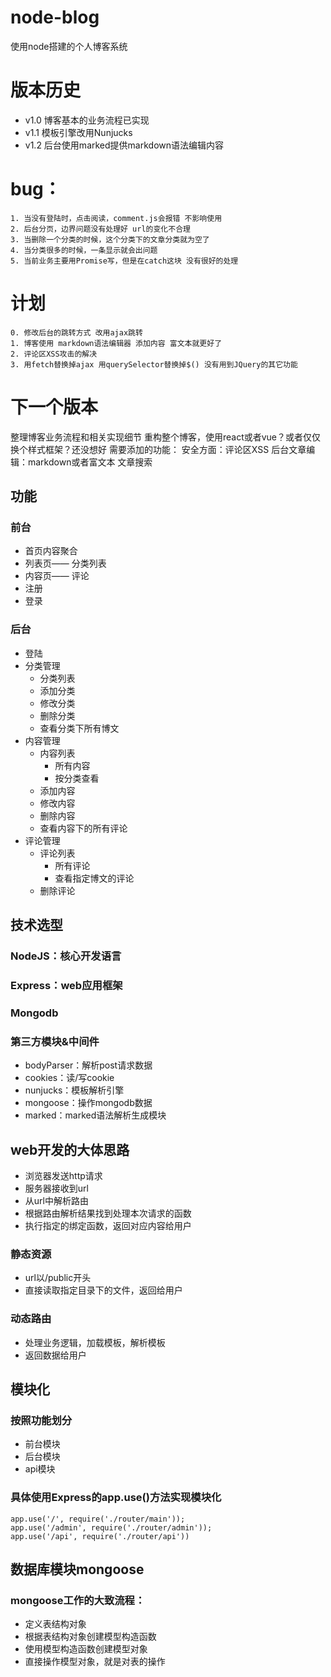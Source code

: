 # node-blog
使用node搭建的个人博客系统

# 版本历史
- v1.0 博客基本的业务流程已实现
- v1.1 模板引擎改用Nunjucks
- v1.2 后台使用marked提供markdown语法编辑内容

# bug：
	1. 当没有登陆时，点击阅读，comment.js会报错 不影响使用
	2. 后台分页，边界问题没有处理好 url的变化不合理
	3. 当删除一个分类的时候，这个分类下的文章分类就为空了
	4. 当分类很多的时候，一条显示就会出问题
	5. 当前业务主要用Promise写，但是在catch这块 没有很好的处理

# 计划
	0. 修改后台的跳转方式 改用ajax跳转
	1. 博客使用 markdown语法编辑器 添加内容 富文本就更好了
	2. 评论区XSS攻击的解决
	3. 用fetch替换掉ajax 用querySelector替换掉$() 没有用到JQuery的其它功能

# 下一个版本
整理博客业务流程和相关实现细节
重构整个博客，使用react或者vue？或者仅仅换个样式框架？还没想好
需要添加的功能：
安全方面：评论区XSS
后台文章编辑：markdown或者富文本
文章搜索

## 功能
### 前台
- 首页内容聚合
- 列表页—— 分类列表
- 内容页—— 评论
- 注册
- 登录
### 后台
- 登陆
- 分类管理
	- 分类列表
	- 添加分类
	- 修改分类
	- 删除分类
	- 查看分类下所有博文
- 内容管理
	- 内容列表
		- 所有内容
		- 按分类查看
	- 添加内容
	- 修改内容
	- 删除内容
	- 查看内容下的所有评论
- 评论管理
	- 评论列表
		- 所有评论
		- 查看指定博文的评论
	- 删除评论

## 技术选型
### NodeJS：核心开发语言
### Express：web应用框架
### Mongodb
### 第三方模块&中间件
- bodyParser：解析post请求数据
- cookies：读/写cookie
- nunjucks：模板解析引擎
- mongoose：操作mongodb数据
- marked：marked语法解析生成模块

## web开发的大体思路
- 浏览器发送http请求
- 服务器接收到url
- 从url中解析路由
- 根据路由解析结果找到处理本次请求的函数
- 执行指定的绑定函数，返回对应内容给用户

### 静态资源
- url以/public开头
- 直接读取指定目录下的文件，返回给用户
### 动态路由
- 处理业务逻辑，加载模板，解析模板
- 返回数据给用户

## 模块化
### 按照功能划分
- 前台模块
- 后台模块
- api模块
### 具体使用Express的app.use()方法实现模块化
```
app.use('/', require('./router/main'));
app.use('/admin', require('./router/admin'));
app.use('/api', require('./router/api'))
```

## 数据库模块mongoose
### mongoose工作的大致流程：
- 定义表结构对象
- 根据表结构对象创建模型构造函数
- 使用模型构造函数创建模型对象
- 直接操作模型对象，就是对表的操作
